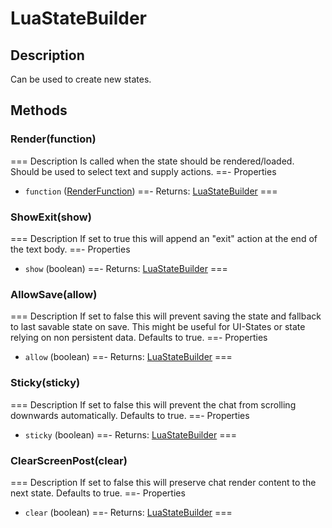 # LuaStateBuilder

## Description
Can be used to create new states.
## Methods

### Render(function)
=== Description
Is called when the state should be rendered/loaded. Should be used to select text and supply actions.
==- Properties
 - `function` ([RenderFunction](../functions/render.md))
==- Returns:
[LuaStateBuilder]()
===

### ShowExit(show)
=== Description
If set to true this will append an "exit" action at the end of the text body.
==- Properties
 - `show` (boolean)
==- Returns:
[LuaStateBuilder]()
===

### AllowSave(allow)
=== Description
If set to false this will prevent saving the state and fallback to last savable state on save. This might be useful for UI-States or state relying on non persistent data. Defaults to true.
==- Properties
 - `allow` (boolean)
==- Returns:
[LuaStateBuilder]()
===

### Sticky(sticky)
=== Description
If set to false this will prevent the chat from scrolling downwards automatically. Defaults to true.
==- Properties
 - `sticky` (boolean)
==- Returns:
[LuaStateBuilder]()
===

### ClearScreenPost(clear)
=== Description
If set to false this will preserve chat render content to the next state. Defaults to true.
==- Properties
 - `clear` (boolean)
==- Returns:
[LuaStateBuilder]()
===